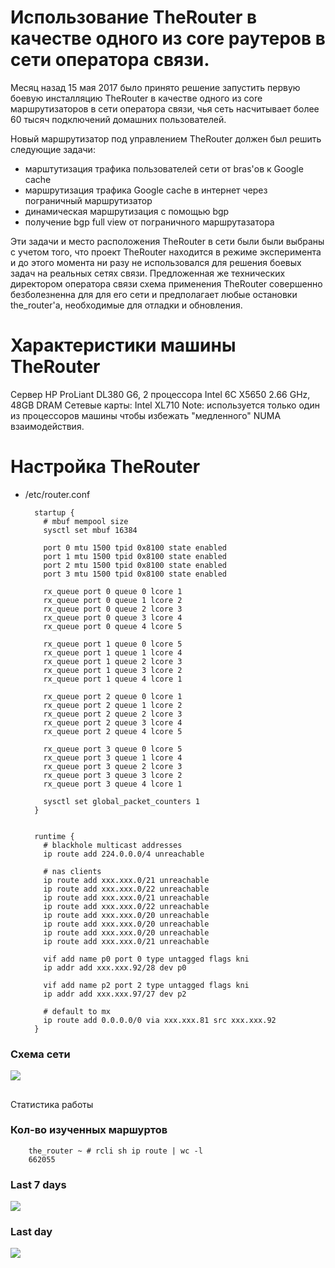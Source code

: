 # Использование TheRouter в качестве одного из core раутеров в сети оператора связи.

Месяц назад 15 мая 2017 было принято решение запустить первую боевую инсталляцию 
TheRouter в качестве одного из core маршрутизаторов в сети оператора связи, чья сеть
насчитывает более 60 тысяч подключений домашних пользователей. 

Новый маршрутизатор
под управлением TheRouter должен был решить следующие задачи:

- марштутизация трафика пользователей сети от bras'ов к Google cache
- маршрутизация трафика Google cache в интернет через пограничный маршрутизатор
- динамическая маршрутизация с помощью bgp
- получение bgp full view от пограничного маршрутазатора

Эти задачи и место расположения TheRouter в сети были были выбраны с учетом того,
что проект TheRouter находится в режиме эксперимента и до этого момента ни разу не
использовался для решения боевых задач на реальных сетях связи. Предложенная
же технических директором оператора связи схема применения TheRouter совершенно безболезненна для 
для его сети и предполагает любые остановки the_router'а, необходимые для отладки и обновления.

# Характеристики машины TheRouter

Сервер HP ProLiant DL380 G6, 2 процессора Intel 6C X5650 2.66 GHz, 48GB DRAM
Cетевые карты: Intel XL710
Note: используется только один из процессоров машины чтобы избежать "медленного" NUMA взаимодействия.

# Настройка TheRouter

* /etc/router.conf

		startup {
		  # mbuf mempool size
		  sysctl set mbuf 16384
		
		  port 0 mtu 1500 tpid 0x8100 state enabled
		  port 1 mtu 1500 tpid 0x8100 state enabled
		  port 2 mtu 1500 tpid 0x8100 state enabled
		  port 3 mtu 1500 tpid 0x8100 state enabled
		
		  rx_queue port 0 queue 0 lcore 1
		  rx_queue port 0 queue 1 lcore 2
		  rx_queue port 0 queue 2 lcore 3
		  rx_queue port 0 queue 3 lcore 4
		  rx_queue port 0 queue 4 lcore 5
		
		  rx_queue port 1 queue 0 lcore 5
		  rx_queue port 1 queue 1 lcore 4
		  rx_queue port 1 queue 2 lcore 3
		  rx_queue port 1 queue 3 lcore 2
		  rx_queue port 1 queue 4 lcore 1
		
		  rx_queue port 2 queue 0 lcore 1
		  rx_queue port 2 queue 1 lcore 2
		  rx_queue port 2 queue 2 lcore 3
		  rx_queue port 2 queue 3 lcore 4
		  rx_queue port 2 queue 4 lcore 5
		
		  rx_queue port 3 queue 0 lcore 5
		  rx_queue port 3 queue 1 lcore 4
		  rx_queue port 3 queue 2 lcore 3
		  rx_queue port 3 queue 3 lcore 2
		  rx_queue port 3 queue 4 lcore 1
		
		  sysctl set global_packet_counters 1
		}
		
		
		runtime {
		  # blackhole multicast addresses
		  ip route add 224.0.0.0/4 unreachable
		
		  # nas clients
		  ip route add xxx.xxx.0/21 unreachable
		  ip route add xxx.xxx.0/22 unreachable
		  ip route add xxx.xxx.0/21 unreachable
		  ip route add xxx.xxx.0/22 unreachable
		  ip route add xxx.xxx.0/20 unreachable
		  ip route add xxx.xxx.0/20 unreachable
		  ip route add xxx.xxx.0/20 unreachable
		  ip route add xxx.xxx.0/21 unreachable
		
		  vif add name p0 port 0 type untagged flags kni
		  ip addr add xxx.xxx.92/28 dev p0
		
		  vif add name p2 port 2 type untagged flags kni
		  ip addr add xxx.xxx.97/27 dev p2
		
		  # default to mx
		  ip route add 0.0.0.0/0 via xxx.xxx.81 src xxx.xxx.92
		}


### Схема сети
<img src="http://therouter.net/images/production/bzn/bizin.png">

##
Статистика работы

### Кол-во изученных маршуртов

		the_router ~ # rcli sh ip route | wc -l
		662055

### Last 7 days
<img src="http://therouter.net/images/production/bzn/traffic_7days.png">

### Last day
<img src="http://therouter.net/images/production/bzn/traffic_last_day.png">
